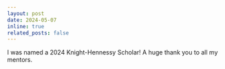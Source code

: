```yaml
---
layout: post
date: 2024-05-07 
inline: true
related_posts: false
---
```

I was named a 2024 Knight-Hennessy Scholar! A huge thank you to all my mentors.